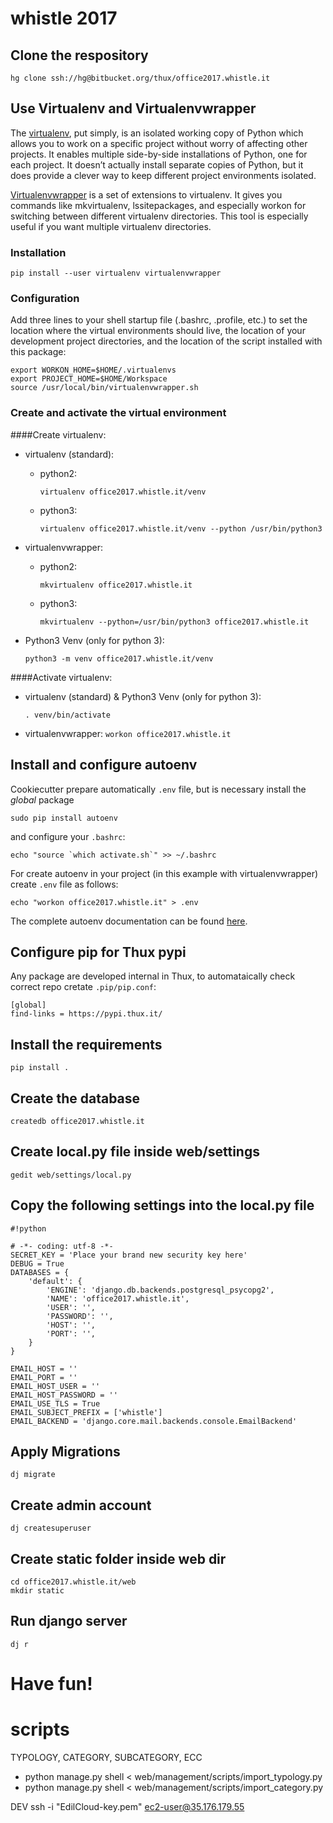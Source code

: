# whistle 2017

## Clone the respository
```
hg clone ssh://hg@bitbucket.org/thux/office2017.whistle.it
```

## Use Virtualenv and Virtualenvwrapper

The [virtualenv](https://virtualenv.pypa.io/en/stable/), put simply, is an isolated working copy of Python which
allows you to work on a specific project without worry of affecting other projects. It enables multiple side-by-side installations of Python, one for each project. It doesn’t actually install separate copies of Python, but it does provide a clever way to keep different project environments isolated.

[Virtualenvwrapper](http://virtualenvwrapper.readthedocs.io/en/latest/install.html) is a set of extensions to virtualenv. It gives you commands like mkvirtualenv, lssitepackages, and especially workon for switching between different virtualenv directories. This tool is especially useful if you want multiple virtualenv directories.

### Installation

```
pip install --user virtualenv virtualenvwrapper
```

### Configuration

Add three lines to your shell startup file (.bashrc, .profile, etc.) to set the location where the virtual environments should live, the location of your development project directories, and the location of the script installed with this package:

```
export WORKON_HOME=$HOME/.virtualenvs
export PROJECT_HOME=$HOME/Workspace
source /usr/local/bin/virtualenvwrapper.sh
```

### Create and activate the virtual environment


####Create virtualenv:

 - virtualenv (standard):
	 - python2:

        `virtualenv office2017.whistle.it/venv`

     - python3:

        `virtualenv office2017.whistle.it/venv --python /usr/bin/python3`

 - virtualenvwrapper:
    - python2:

        `mkvirtualenv office2017.whistle.it`

    - python3:

        `mkvirtualenv --python=/usr/bin/python3 office2017.whistle.it`

 - Python3 Venv (only for python 3):

    `python3 -m venv office2017.whistle.it/venv`


####Activate virtualenv:

- virtualenv (standard) & Python3 Venv (only for python 3):

    `. venv/bin/activate`

- virtualenvwrapper:
    `workon office2017.whistle.it`

## Install and configure autoenv

Cookiecutter prepare automatically `.env` file, but is necessary install the *global* package

```
sudo pip install autoenv
```

and configure your `.bashrc`:
```
echo "source `which activate.sh`" >> ~/.bashrc
```
For create autoenv in your project (in this example with virtualenvwrapper) create `.env` file as follows:
```
echo "workon office2017.whistle.it" > .env
```

The complete autoenv documentation can be found [here](https://github.com/kennethreitz/autoenv).



## Configure pip for Thux pypi

Any package are developed internal in Thux, to automataically check correct repo cretate `.pip/pip.conf`:
```
[global]
find-links = https://pypi.thux.it/
```

## Install the requirements

```
pip install .
```

## Create the database

```
createdb office2017.whistle.it
```
## Create local.py file inside web/settings

```
gedit web/settings/local.py
```
## Copy the following settings into the local.py file

```
#!python

# -*- coding: utf-8 -*-
SECRET_KEY = 'Place your brand new security key here'
DEBUG = True
DATABASES = {
    'default': {
        'ENGINE': 'django.db.backends.postgresql_psycopg2',
        'NAME': 'office2017.whistle.it',
        'USER': '',
        'PASSWORD': '',
        'HOST': '',
        'PORT': '',
    }
}

EMAIL_HOST = ''
EMAIL_PORT = ''
EMAIL_HOST_USER = ''
EMAIL_HOST_PASSWORD = ''
EMAIL_USE_TLS = True
EMAIL_SUBJECT_PREFIX = ['whistle']
EMAIL_BACKEND = 'django.core.mail.backends.console.EmailBackend'
```

## Apply Migrations

```
dj migrate
```

## Create admin account

```
dj createsuperuser
```

## Create static folder inside web dir

```
cd office2017.whistle.it/web
mkdir static

```

## Run django server

```
dj r
```

# Have fun!


# scripts
TYPOLOGY, CATEGORY, SUBCATEGORY, ECC
- python manage.py shell < web/management/scripts/import_typology.py
- python manage.py shell < web/management/scripts/import_category.py

DEV ssh -i "EdilCloud-key.pem" ec2-user@35.176.179.55